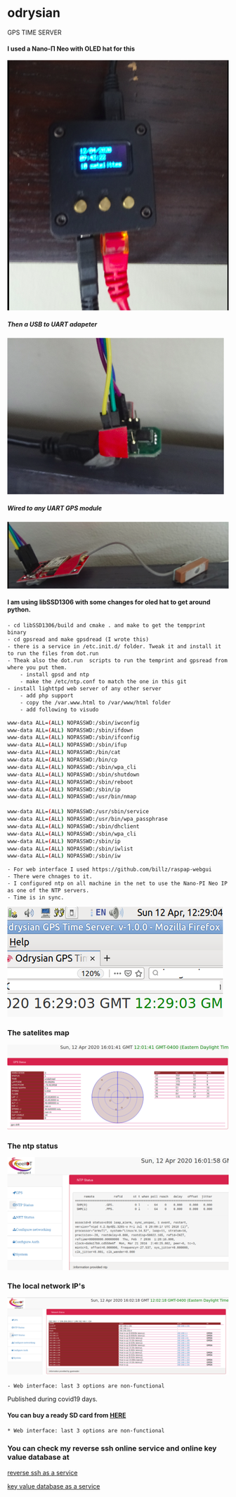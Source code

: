# odrysian
GPS TIME SERVER

#### I used a Nano-Π Neo with OLED hat for this


![Nano Pi Neo Hat](https://raw.githubusercontent.com/circinusX1/odrysian/master/docs/odr_1.png)

##### Then a USB to UART adapeter

![Nano Pi Neo Hat](https://raw.githubusercontent.com/circinusX1/odrysian/master/docs/odr_2.png)

##### Wired to any UART GPS module

![Nano Pi Neo Hat](https://raw.githubusercontent.com/circinusX1/odrysian/master/docs/odr_3.png)


#### I am using libSSD1306 with some changes for oled hat to get around python. 

    - cd libSSD1306/build and cmake . and make to get the tempprint  binary 
    - cd gpsread and make gpsdread (I wrote this)
    - there is a service in /etc.init.d/ folder. Tweak it and install it to run the files from dot.run
    - Theak also the dot.run  scripts to run the temprint and gpsread from where you put them.
        - install gpsd and ntp
        - make the /etc/ntp.conf to match the one in this git
    - install lighttpd web server of any other server
        - add php support
        - copy the /var.www.html to /var/www/html folder
        - add following to visudo
        


```bash
www-data ALL=(ALL) NOPASSWD:/sbin/iwconfig
www-data ALL=(ALL) NOPASSWD:/sbin/ifdown
www-data ALL=(ALL) NOPASSWD:/sbin/ifconfig
www-data ALL=(ALL) NOPASSWD:/sbin/ifup
www-data ALL=(ALL) NOPASSWD:/bin/cat
www-data ALL=(ALL) NOPASSWD:/bin/cp
www-data ALL=(ALL) NOPASSWD:/sbin/wpa_cli
www-data ALL=(ALL) NOPASSWD:/sbin/shutdown
www-data ALL=(ALL) NOPASSWD:/sbin/reboot
www-data ALL=(ALL) NOPASSWD:/sbin/ip
www-data ALL=(ALL) NOPASSWD:/usr/bin/nmap

www-data ALL=(ALL) NOPASSWD:/usr/sbin/service
www-data ALL=(ALL) NOPASSWD:/usr/bin/wpa_passphrase
www-data ALL=(ALL) NOPASSWD:/sbin/dhclient
www-data ALL=(ALL) NOPASSWD:/sbin/wpa_cli
www-data ALL=(ALL) NOPASSWD:/sbin/ip
www-data ALL=(ALL) NOPASSWD:/sbin/iwlist
www-data ALL=(ALL) NOPASSWD:/sbin/iw
```
    - For web interface I used https://github.com/billz/raspap-webgui
    - There were chnages to it.
    - I configured ntp on all machine in the net to use the Nano-PI Neo IP as one of the NTP servers.
    - Time is in sync.
    

![Time drift](https://raw.githubusercontent.com/circinusX1/odrysian/master/docs/odry_7.png)
    
    
### The satelites map

![Nano Pi Neo Hat](https://raw.githubusercontent.com/circinusX1/odrysian/master/docs/odry_4.png)

### The ntp status

![Nano Pi Neo Hat](https://raw.githubusercontent.com/circinusX1/odrysian/master/docs/odry_5.png)

### The local network IP's

![Nano Pi Neo Hat](https://raw.githubusercontent.com/circinusX1/odrysian/master/docs/odry_6.png)
    
    
    - Web interface: last 3 options are non-functional


Published during covid19 days.


#### You can buy a ready SD card from [HERE](https://www.redypis.org/?pd=18)

    * Web interface: last 3 options are non-functional




###  You can check my reverse ssh online service and online key value database at 

[reverse ssh as a service](http://www.mylinuz.com)

[key value database as a service](https://www.meeiot.org)


